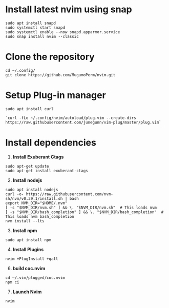 # Install latest nvim using snap
```shell
sudo apt install snapd
sudo systemctl start snapd
sudo systemctl enable --now snapd.apparmor.service
sudo snap install nvim --classic
```

# Clone the repository
	cd ~/.config/
	git clone https://github.com/MugumoPerm/nvim.git

# Setup Plug-in manager

	sudo apt install curl

	`curl -fLo ~/.config/nvim/autoload/plug.vim --create-dirs     https://raw.githubusercontent.com/junegunn/vim-plug/master/plug.vim`

# Install dependencies

1. **Install Exuberant Ctags**
```
sudo apt-get update
sudo apt-get install exuberant-ctags
``` 
2. **Install nodejs**
```
sudo apt install nodejs
curl -o- https://raw.githubusercontent.com/nvm-sh/nvm/v0.39.1/install.sh | bash
export NVM_DIR="$HOME/.nvm"
[ -s "$NVM_DIR/nvm.sh" ] && \. "$NVM_DIR/nvm.sh"  # This loads nvm
[ -s "$NVM_DIR/bash_completion" ] && \. "$NVM_DIR/bash_completion"  # This loads nvm bash_completion
nvm install --lts
```
3. **Install npm**
```
sudo apt install npm
```
4. **Install Plugins**
```
nvim +PlugInstall +qall
```

6. **build coc.nvim**
```
cd ~/.vim/plugged/coc.nvim
npm ci
```
7. **Launch Nvim**
```
nvim
```
